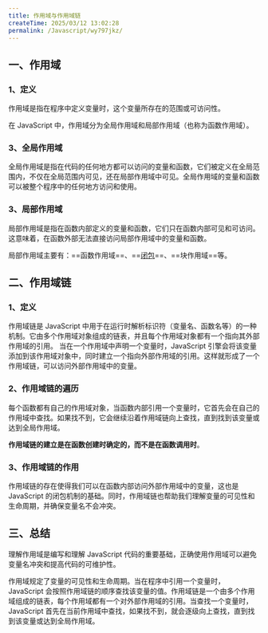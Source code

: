 ```yaml
---
title: 作用域与作用域链
createTime: 2025/03/12 13:02:28
permalink: /Javascript/wy797jkz/
---
```


## 一、作用域

### 1、定义

作用域是指在程序中定义变量时，这个变量所存在的范围或可访问性。

在 JavaScript 中，作用域分为全局作用域和局部作用域（也称为函数作用域）。

### 3、全局作用域

全局作用域是指在代码的任何地方都可以访问的变量和函数，它们被定义在全局范围内，不仅在全局范围内可见，还在局部作用域中可见。全局作用域的变量和函数可以被整个程序中的任何地方访问和使用。

### 3、局部作用域

局部作用域是指在函数内部定义的变量和函数，它们只在函数内部可见和可访问。这意味着，在函数外部无法直接访问局部作用域中的变量和函数。

局部作用域主要有：==函数作用域==、==[闭包](./5.闭包.md)==、==块作用域==等。

## 二、作用域链

### 1、定义

作用域链是 JavaScript 中用于在运行时解析标识符（变量名、函数名等）的一种机制。它由多个作用域对象组成的链表，并且每个作用域对象都有一个指向其外部作用域的引用。
当在一个作用域中声明一个变量时，JavaScript 引擎会将该变量添加到该作用域对象中，同时建立一个指向外部作用域的引用。这样就形成了一个作用域链，可以访问外部作用域中的变量。

### 2、作用域链的遍历

每个函数都有自己的作用域对象，当函数内部引用一个变量时，它首先会在自己的作用域中查找。如果找不到，它会继续沿着作用域链向上查找，直到找到该变量或达到全局作用域。

**作用域链的建立是在函数创建时确定的，而不是在函数调用时**。

### 3、作用域链的作用

作用域链的存在使得我们可以在函数内部访问外部作用域中的变量，这也是 JavaScript 的闭包机制的基础。同时，作用域链也帮助我们理解变量的可见性和生命周期，并确保变量名不会冲突。

## 三、总结

理解作用域是编写和理解 JavaScript 代码的重要基础，正确使用作用域可以避免变量名冲突和提高代码的可维护性。

作用域规定了变量的可见性和生命周期。当在程序中引用一个变量时，JavaScript 会按照作用域链的顺序查找该变量的值。作用域链是一个由多个作用域组成的链表，每个作用域都有一个对外部作用域的引用。当查找一个变量时，JavaScript 首先在当前作用域中查找，如果找不到，就会逐级向上查找，直到找到该变量或达到全局作用域。
